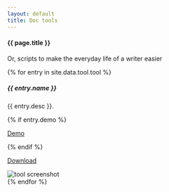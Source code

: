 ```yaml
---
layout: default
title: Doc tools
---
```

#### {{ page.title }}

<p>Or, scripts to make the everyday life of a writer easier</p>

{% for entry in site.data.tool.tool %}
<div class="container mt-3">
  <div class="card bg-light text-dark p-3">
    <div class="card-body hoveff">
	  <div class="row">
      <div class="col-sm-8">
      <h5>{{ entry.name }} </h5>
      <p>{{ entry.desc }}.</p>
	  {% if entry.demo %}<p class="mt-2"><a href="{{ entry.demo }}" class="btn btn-success" target="_blank">Demo</a></p>{% endif %}
	  <p class="mt-2"><a href="{{ entry.code }}" class="btn btn-success" target="_blank">Download</a></p>
	  </div><!-- col-sm-8 -->
	  <div class="col-sm-4">
	  <img src="{{ entry.picture }}" alt="tool screenshot" class="mr-3 mt-3 rounded img-fluid img-thumbnail">
	  </div><!-- col-sm-4 -->
      </div><!-- row -->
    </div><!-- card-body  -->
  </div><!-- card -->
</div><!-- container mt-3 -->
{% endfor %}



